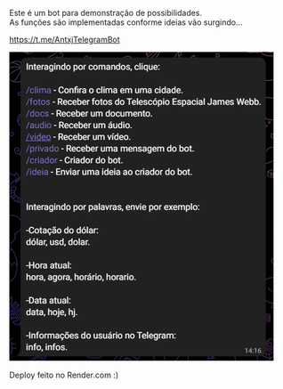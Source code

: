 Este é um bot para demonstração de possibilidades. <br>
As funções são implementadas conforme ideias vão surgindo...

https://t.me/AntxjTelegramBot

![](media/img.png) 

Deploy feito no Render.com :)
